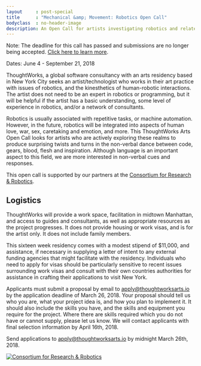 ```yaml
---
layout     : post-special
title	   : "Mechanical &amp; Movement: Robotics Open Call"
bodyclass  : no-header-image
description: An Open Call for artists investigating robotics and related issues in 2018
---
```

<p class="notice">Note: The deadline for this call has passed and submissions are no longer being accepted. <a href="/blog/adrianne-wortzel-catie-cuan-awarded-robotics-residency/">Click here to learn more</a>.</p>

Dates: June 4 - September 21, 2018

ThoughtWorks, a global software consultancy with an arts residency based in New York City seeks an artist/technologist who works in their art practice with issues of robotics, and the kinesthetics of human-robotic interactions. The artist does not need to be an expert in robotics or programming, but it will be helpful if the artist has a basic understanding, some level of experience in robotics, and/or a network of consultants.

Robotics is usually associated with repetitive tasks, or machine automation. However, in the future, robotics will be integrated into aspects of human love, war, sex, caretaking and emotion, and more. This ThoughtWorks Arts Open Call looks for artists who are actively exploring these realms to produce surprising twists and turns in the non-verbal dance between code, gears, blood, flesh and inspiration. Although language is an important aspect to this field, we are more interested in non-verbal cues and responses.

This open call is supported by our partners at the [Consortium for Research &amp; Robotics](http://consortiumrr.com/).

## Logistics

ThoughtWorks will provide a work space, facilitation in midtown Manhattan, and access to guides and consultants, as well as appropriate resources as the project progresses. It does not provide housing or work visas, and is for the artist only. It does not include family members.

This sixteen week residency comes with a modest stipend of $11,000, and assistance, if necessary in supplying a letter of intent to any external funding agencies that might facilitate with the residency. Individuals who need to apply for visas should be particularly sensitive to recent issues surrounding work visas and consult with their own countries authorities for assistance in crafting their applications to visit New York.

Applicants must submit a proposal by email to [apply@thoughtworksarts.io](mailto:apply@thoughtworksarts.io) by the application deadline of March 26, 2018. Your proposal should tell us who you are, what your project idea is, and how you plan to implement it. It should also include the skills you have, and the skills and equipment you require for the project. Where there are skills required which you do not have or cannot supply, please let us know. We will contact applicants with final selection information by April 16th, 2018.

Send applications to [apply@thoughtworksarts.io](mailto:apply@thoughtworksarts.io) by midnight March 26th, 2018.

<a href="http://consortiumrr.com/">
	<img src="/images/partners/consortiumrr.jpg" alt="Consortium for Research &amp; Robotics" class="small" />
</a>
